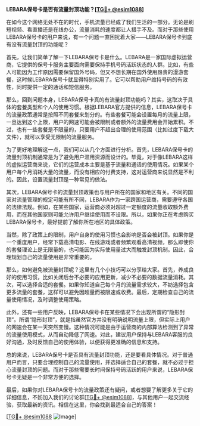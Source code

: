 **LEBARA保号卡是否有流量封顶功能？[[TG💪+ @esim1088](https://t.me/s/esim1088)]**

在如今这个网络无处不在的时代，手机流量已经成了我们生活的一部分。无论是刷短视频、看直播还是在线办公，流量消耗的速度都让人措手不及。而对于那些使用LEBARA保号卡的用户来说，有一个问题一直困扰着大家——LEBARA保号卡到底有没有流量封顶的功能呢？

首先，让我们简单了解一下LEBARA保号卡是什么。LEBARA是一家国际虚拟运营商，它提供的保号卡服务主要面向需要保持手机号码活跃状态的人群。比如，有些人可能因为工作原因需要保留国外号码，但又不想长期在国外使用昂贵的漫游套餐，这时候LEBARA保号卡就显得特别实用了。它可以帮助用户维持号码的有效性，同时提供一定的通话和短信服务。

那么，回到问题本身，LEBARA保号卡真的有流量封顶功能吗？其实，这取决于具体的套餐类型和个人的使用习惯。根据LEBARA官方提供的信息，LEBARA保号卡的流量政策通常是按照不同套餐来划分的。有些套餐可能会设置每月的流量上限，一旦达到这个上限，用户的网速可能会被限制或者额外的流量费用会开始累积。不过，也有一些套餐是不限量的，只要用户不超出合理的使用范围（比如过度下载大文件），就可以享受无限制的流量服务。

为了更好地理解这一点，我们可以从几个方面进行分析。首先，LEBARA保号卡的流量封顶机制通常是为了避免用户滥用资源而设计的。毕竟，对于像LEBARA这样的虚拟运营商来说，它们的运营成本主要是基于流量和通话的使用情况。如果某个用户每个月消耗大量的流量，而没有相应的付费支持，这对运营商来说显然是不利的。因此，设置流量封顶是一种常见的做法。

其次，LEBARA保号卡的流量封顶政策也与用户所在的国家和地区有关。不同的国家对流量管理的规定可能有所不同，LEBARA作为一家跨国运营商，需要遵守各国的法律法规。例如，在某些国家，运营商必须对超过一定额度的流量收取额外费用，而在其他国家则可能允许用户继续使用而不设限。所以，如果你正在考虑购买LEBARA保号卡，最好提前了解你所在地区的具体政策。

当然，除了政策上的限制，用户自身的使用习惯也会影响是否会被封顶。如果你是一个重度用户，经常下载高清电影、在线游戏或者频繁观看高清视频，那么即使你的套餐理论上是无限量的，也可能因为实际使用量过大而触发封顶机制。因此，合理规划自己的流量使用是非常重要的。

那么，如何避免被流量封顶呢？这里有几个小技巧可以分享给大家。首先，养成良好的使用习惯，比如关闭后台不必要的应用更新，减少不必要的数据流量消耗。其次，可以选择合适的套餐。如果你知道自己每个月的流量需求较大，不妨选择包含更多流量的套餐，这样可以避免因超量而被限速或收费。最后，定期检查自己的流量使用情况，及时调整使用策略。

此外，还有一些用户反映，LEBARA保号卡在某些情况下会出现所谓的“隐形封顶”。所谓“隐形封顶”，就是指虽然官方并没有明确说明流量上限，但实际上用户的网速会在某一天突然变慢。这种情况可能是由于运营商的内部算法检测到了异常的流量使用模式，从而自动降低了网速。对此，建议用户保持与LEBARA客服的良好沟通，及时反馈自己的使用体验，以便获得更准确的信息和支持。

总的来说，LEBARA保号卡是否具有流量封顶功能，还是要看具体情况。对于普通用户而言，只要合理控制自己的流量使用，并选择适合自己的套餐，就不必过于担心流量封顶的问题。而对于那些需要长时间保持号码活跃的用户来说，LEBARA保号卡无疑是一个非常方便的选择。

最后，如果你对LEBARA保号卡的流量政策还有疑问，或者想要了解更多关于它的详细信息，不妨加入我们的讨论群[[TG💪+ @esim1088](https://t.me/s/esim1088)]，与其他用户一起交流经验，获取最新的资讯。相信在这里，你会找到最适合自己的答案！

[[TG💪+ @esim1088](https://t.me/s/esim1088) ![Image](https://i.postimg.cc/4NQfJmqS/Snipaste-2025-05-13-00-14-12.png)]